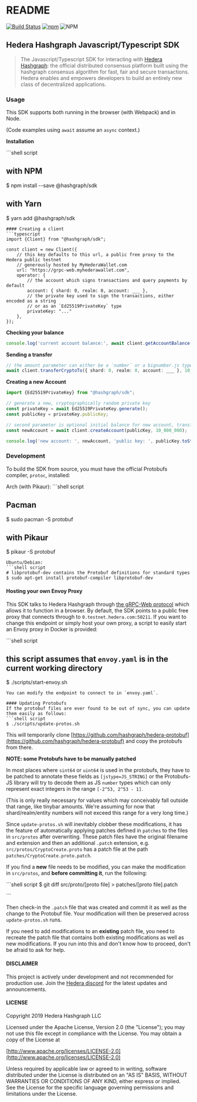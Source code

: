 # README

[![Build Status](https://travis-ci.org/hashgraph/hedera-sdk-js.svg?branch=master)](https://travis-ci.org/hashgraph/hedera-sdk-js) [![npm](https://img.shields.io/npm/v/@hashgraph/sdk)](https://www.npmjs.com/package/@hashgraph/sdk) ![NPM](https://img.shields.io/npm/l/@hashgraph/sdk)

## Hedera Hashgraph Javascript/Typescript SDK

> The Javascript/Typescript SDK for interacting with [Hedera Hashgraph](https://hedera.com/): the official distributed consensus platform built using the hashgraph consensus algorithm for fast, fair and secure transactions. Hedera enables and empowers developers to build an entirely new class of decentralized applications.

### Usage

This SDK supports both running in the browser \(with Webpack\) and in Node.

\(Code examples using `await` assume an `async` context.\)

**Installation**

\`\`\`shell script

## with NPM

$ npm install --save @hashgraph/sdk

## with Yarn

$ yarn add @hashgraph/sdk

```text
#### Creating a client
```typescript
import {Client} from "@hashgraph/sdk";

const client = new Client({ 
    // this key defaults to this url, a public free proxy to the Hedera public testnet
    // generously hosted by MyHederaWallet.com
    url: "https://grpc-web.myhederawallet.com",
    operator: {
        // the account which signs transactions and query payments by default
        account: { shard: 0, realm: 0, account: ___ },
        // the private key used to sign the transactions, either encoded as a string
        // or as an `Ed25519PrivateKey` type 
        privateKey: "..."
    },
});
```

**Checking your balance**

```typescript
console.log('current account balance:', await client.getAccountBalance());
```

**Sending a transfer**

```typescript
// the amount parameter can either be a `number` or a bignumber.js type
await client.transferCryptoTo({ shard: 0, realm: 0, account: ___ }, 10_000_000);
```

**Creating a new Account**

```typescript
import {Ed25519PrivateKey} from "@hashgraph/sdk";

// generate a new, cryptographically random private key
const privateKey = await Ed25519PrivateKey.generate();
const publicKey = privateKey.publicKey;

// second parameter is optional initial balance for new account, transferred from operator account
const newAccount = await client.createAccount(publicKey, 10_000_000);

console.log('new account: ', newAccount, 'public key: ', publicKey.toString(), ' private key: ', privateKey.toString());
```

### Development

To build the SDK from source, you must have the official Protobufs compiler, `protoc`, installed:

Arch \(with Pikaur\): \`\`\`shell script

## Pacman

$ sudo pacman -S protobuf

## with Pikaur

$ pikaur -S protobuf

```text
Ubuntu/Debian:
```shell script
# libprotobuf-dev contains the Protobuf definitions for standard types
$ sudo apt-get install protobuf-compiler libprotobuf-dev
```

#### Hosting your own Envoy Proxy

This SDK talks to Hedera Hashgraph through [the gRPC-Web protocol](https://github.com/grpc/grpc/blob/master/doc/PROTOCOL-WEB.md) which allows it to function in a browser. By default, the SDK points to a public free proxy that connects through to `0.testnet.hedera.com:50211`. If you want to change this endpoint or simply host your own proxy, a script to easily start an Envoy proxy in Docker is provided:

\`\`\`shell script

## this script assumes that `envoy.yaml` is in the current working directory

$ ./scripts/start-envoy.sh

```text
You can modify the endpoint to connect to in `envoy.yaml`.

#### Updating Protobufs
If the protobuf files are ever found to be out of sync, you can update them easily as follows:
```shell script
$ ./scripts/update-protos.sh
```

This will temporarily clone [https://github.com/hashgraph/hedera-protobuf](https://github.com/hashgraph/hedera-protobuf) and copy the protobufs from there.

**NOTE: some Protobufs have to be manually patched**

In most places where `sint64` or `uint64` is used in the protobufs, they have to be patched to annotate these fields as `[jstype=JS_STRING]` or the Protobufs-JS library will try to decode them as JS `number` types which can only represent exact integers in the range `[-2^53, 2^53 - 1]`.

\(This is only really necessary for values which may conceivably fall outside that range, like tinybar amounts. We're assuming for now that shard/realm/entity numbers will not exceed this range for a very long time.\)

Since `update-protos.sh` will inevitably clobber these modifications, it has the feature of automatically applying patches defined in `patches` to the files in `src/protos` after overwriting. These patch files have the original filename and extension and then an additional `.patch` extension, e.g. `src/protos/CryptoCreate.proto` has a patch file at the path `patches/CryptoCreate.proto.patch`.

If you find a **new** file needs to be modified, you can make the modification in `src/protos`, and **before committing it**, run the following:

\`\`\`shell script $ git diff src/proto/\[proto file\] &gt; patches/\[proto file\].patch

\`\`\`

Then check-in the `.patch` file that was created and commit it as well as the change to the Protobuf file. Your modification will then be preserved across `update-protos.sh` runs.

If you need to add modifications to an **existing** patch file, you need to recreate the patch file that contains both existing modifications as well as new modifications. If you run into this and don't know how to proceed, don't be afraid to ask for help.

#### DISCLAIMER

This project is actively under development and not recommended for production use. Join the [Hedera discord](https://hedera.com/discord) for the latest updates and announcements.

#### LICENSE

Copyright 2019 Hedera Hashgraph LLC

Licensed under the Apache License, Version 2.0 \(the "License"\); you may not use this file except in compliance with the License. You may obtain a copy of the License at

[http://www.apache.org/licenses/LICENSE-2.0](http://www.apache.org/licenses/LICENSE-2.0)

Unless required by applicable law or agreed to in writing, software distributed under the License is distributed on an "AS IS" BASIS, WITHOUT WARRANTIES OR CONDITIONS OF ANY KIND, either express or implied. See the License for the specific language governing permissions and limitations under the License.

